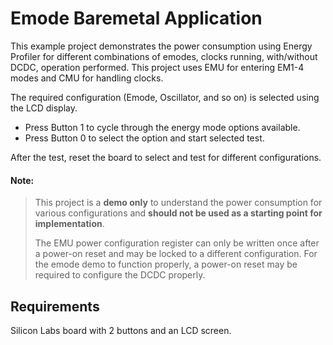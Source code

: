 # Emode Baremetal Application

This example project demonstrates the power consumption using Energy Profiler for different combinations of emodes, clocks running, with/without DCDC, operation performed. This project uses EMU for entering EM1-4 modes and CMU for handling clocks. 

The required configuration (Emode, Oscillator, and so on) is selected using the LCD display.
* Press Button 1 to cycle through the energy mode options available. 
* Press Button 0 to select the option and start selected test.

After the test, reset the board to select and test for different configurations.

#### Note: 
> This project is a **demo only** to understand the power consumption for various configurations and **should not be used as a starting point for implementation**.
>
>The EMU power configuration register can only be written once after a power-on reset and may be locked to a different configuration. For the emode demo to function properly, a power-on reset may be required to configure the DCDC properly.

## Requirements
Silicon Labs board with 2 buttons and an LCD screen.

